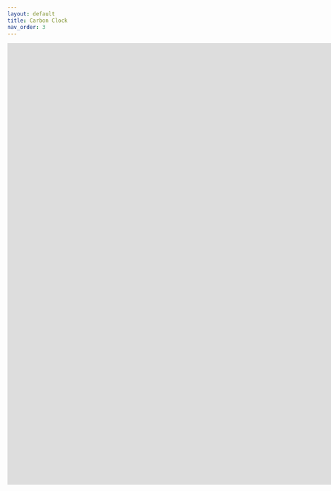 ```yaml
---
layout: default
title: Carbon Clock
nav_order: 3
---
```


<iframe id="igraph" scrolling="no" style="border:none;" seamless="seamless" src="https://carbonclock.hugotiger.com" height="1000px" width="1920px"></iframe>
